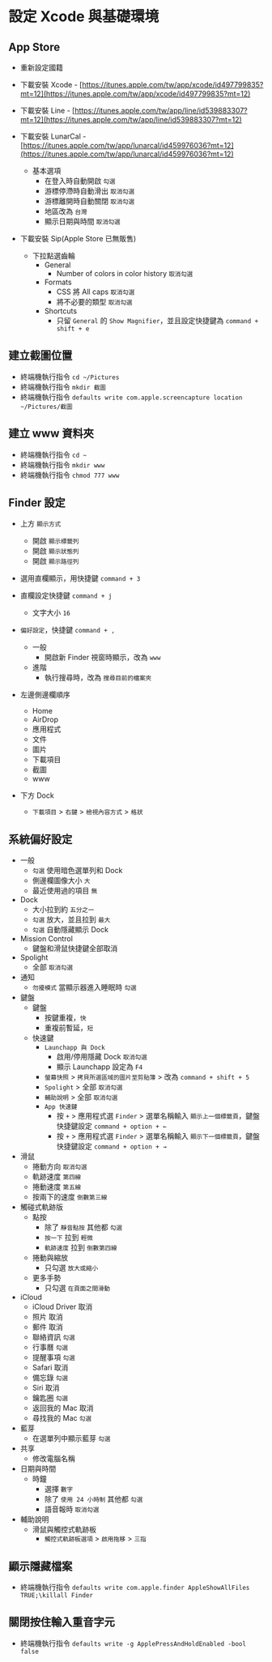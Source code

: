 # 設定 Xcode 與基礎環境

## App Store
  * 重新設定國籍
  
  * 下載安裝 Xcode - [https://itunes.apple.com/tw/app/xcode/id497799835?mt=12](https://itunes.apple.com/tw/app/xcode/id497799835?mt=12)
  * 下載安裝 Line - [https://itunes.apple.com/tw/app/line/id539883307?mt=12](https://itunes.apple.com/tw/app/line/id539883307?mt=12)
  * 下載安裝 LunarCal - [https://itunes.apple.com/tw/app/lunarcal/id459976036?mt=12](https://itunes.apple.com/tw/app/lunarcal/id459976036?mt=12)
    * 基本選項
      * 在登入時自動開啟 `勾選` 
      * 游標停滯時自動滑出 `取消勾選` 
      * 游標離開時自動關閉 `取消勾選` 
      * 地區改為 `台灣`
      * 顯示日期與時間 `取消勾選`
  * 下載安裝 Sip(Apple Store 已無販售)
    * 下拉點選齒輪
      * General
        * Number of colors in color history `取消勾選`
      * Formats
        * CSS 將 All caps `取消勾選`
        * 將不必要的類型 `取消勾選`
      * Shortcuts
        * 只留 `General` 的 `Show Magnifier`，並且設定快捷鍵為 `command + shift + e`

## 建立截圖位置

  * 終端機執行指令 `cd ~/Pictures`
  * 終端機執行指令 `mkdir 截圖`
  * 終端機執行指令 `defaults write com.apple.screencapture location ~/Pictures/截圖`

## 建立 www 資料夾
  
  * 終端機執行指令 `cd ~`
  * 終端機執行指令 `mkdir www`
  * 終端機執行指令 `chmod 777 www`

## Finder 設定
  
  * 上方 `顯示方式`
    * 開啟 `顯示標籤列`
    * 開啟 `顯示狀態列`
    * 開啟 `顯示路徑列`

  * 選用直欄顯示，用快捷鍵 `command + 3`

  * 直欄設定快捷鍵 `command + j`
    * 文字大小 `16`
  
  * `偏好設定`，快捷鍵 `command + ,`
    * 一般
      * 開啟新 Finder 視窗時顯示，改為 `www`
    * 進階
      * 執行搜尋時，改為 `搜尋目前的檔案夾`

  * 左邊側邊欄順序
    * Home
    * AirDrop
    * 應用程式
    * 文件
    * 圖片
    * 下載項目
    * 截圖
    * www
  * 下方 Dock
    * `下載項目` > `右鍵` > `檢視內容方式` > `格狀`


## 系統偏好設定
  * 一般
    * `勾選` 使用暗色選單列和 Dock
    * 側邊欄圖像大小 `大`
    * 最近使用過的項目 `無`
  * Dock
    * 大小拉到約 `五分之一`
    * `勾選` 放大，並且拉到 `最大`
    * `勾選` 自動隱藏顯示 Dock
  * Mission Control
    * 鍵盤和滑鼠快捷鍵全部取消
  * Spolight
    * 全部 `取消勾選`
  * 通知
    * `勿擾模式` 當顯示器進入睡眠時 `勾選`
  * 鍵盤
    * 鍵盤
      * 按鍵重複，`快`
      * 重複前暫延，`短`
    * 快速鍵
      * `Launchapp 與 Dock`
        * 啟用/停用隱藏 Dock `取消勾選`
        * 顯示 Launchapp 設定為 `F4`
      * `螢幕快照` > `拷貝所選區域的圖片至剪貼簿` > 改為 `command + shift + 5`
      * `Spolight` > 全部 `取消勾選`
      * `輔助說明` > 全部 `取消勾選`
      * `App 快速鍵`
        * 按 `+` > 應用程式選 `Finder` > 選單名稱輸入 `顯示上一個標籤頁`，鍵盤快捷鍵設定 `command + option + ←`
        * 按 `+` > 應用程式選 `Finder` > 選單名稱輸入 `顯示下一個標籤頁`，鍵盤快捷鍵設定 `command + option + →`
  * 滑鼠
    * 捲動方向 `取消勾選`
    * 軌跡速度 `第四線`
    * 捲動速度 `第五線`
    * 按兩下的速度 `倒數第三線`
  * 觸碰式軌跡版
    * 點按
      * 除了 `靜音點按` 其他都 `勾選`
      * `按一下` 拉到 `輕微`
      * `軌跡速度` 拉到 `倒數第四線`
    * 捲動與縮放
      * 只勾選 `放大或縮小`
    * 更多手勢
      * 只勾選 `在頁面之間滑動`
  * iCloud
    * iCloud Driver 取消
    * 照片 取消
    * 郵件 取消
    * 聯絡資訊 `勾選`
    * 行事曆 `勾選`
    * 提醒事項 `勾選`
    * Safari 取消
    * 備忘錄 `勾選`
    * Siri 取消
    * 鑰匙圈 `勾選`
    * 返回我的 Mac 取消
    * 尋找我的 Mac `勾選`
  * 藍芽
    * 在選單列中顯示藍芽 `勾選`
  * 共享
    * 修改電腦名稱
  * 日期與時間
    * 時鐘
      * 選擇 `數字`
      * 除了 `使用 24 小時制` 其他都 `勾選`
      * 語音報時 `取消勾選`
  * 輔助說明
    * 滑鼠與觸控式軌跡板
      * `觸控式軌跡板選項` > `啟用拖移` > `三指`

## 顯示隱藏檔案

  * 終端機執行指令 `defaults write com.apple.finder AppleShowAllFiles TRUE;\killall Finder`

## 關閉按住輸入重音字元

  * 終端機執行指令 `defaults write -g ApplePressAndHoldEnabled -bool false`

